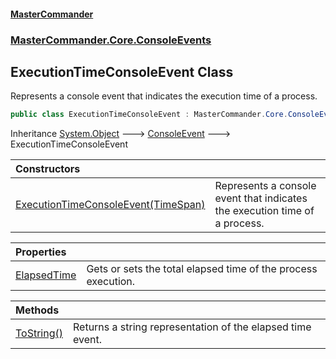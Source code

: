 #### [MasterCommander](MasterCommander.md 'MasterCommander')
### [MasterCommander.Core.ConsoleEvents](MasterCommander.md#MasterCommander.Core.ConsoleEvents 'MasterCommander.Core.ConsoleEvents')

## ExecutionTimeConsoleEvent Class

Represents a console event that indicates the execution time of a process.

```csharp
public class ExecutionTimeConsoleEvent : MasterCommander.Core.ConsoleEvents.ConsoleEvent
```

Inheritance [System.Object](https://docs.microsoft.com/en-us/dotnet/api/System.Object 'System.Object') &#129106; [ConsoleEvent](ConsoleEvent.md 'MasterCommander.Core.ConsoleEvents.ConsoleEvent') &#129106; ExecutionTimeConsoleEvent

| Constructors | |
| :--- | :--- |
| [ExecutionTimeConsoleEvent(TimeSpan)](ExecutionTimeConsoleEvent.ExecutionTimeConsoleEvent(TimeSpan).md 'MasterCommander.Core.ConsoleEvents.ExecutionTimeConsoleEvent.ExecutionTimeConsoleEvent(System.TimeSpan)') | Represents a console event that indicates the execution time of a process. |

| Properties | |
| :--- | :--- |
| [ElapsedTime](ExecutionTimeConsoleEvent.ElapsedTime.md 'MasterCommander.Core.ConsoleEvents.ExecutionTimeConsoleEvent.ElapsedTime') | Gets or sets the total elapsed time of the process execution. |

| Methods | |
| :--- | :--- |
| [ToString()](ExecutionTimeConsoleEvent.ToString().md 'MasterCommander.Core.ConsoleEvents.ExecutionTimeConsoleEvent.ToString()') | Returns a string representation of the elapsed time event. |
